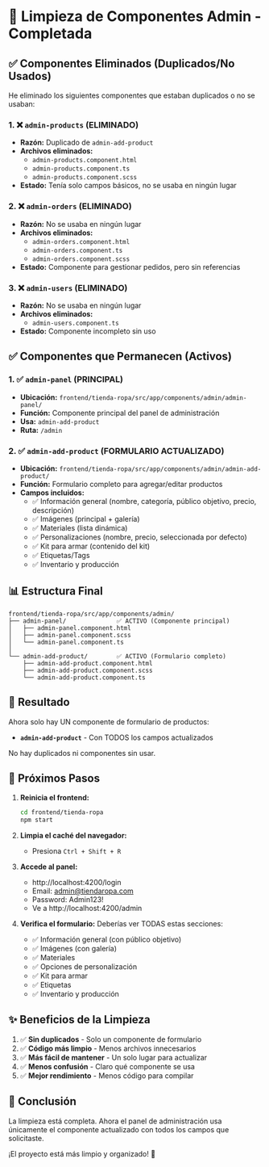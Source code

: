 # 🧹 Limpieza de Componentes Admin - Completada

## ✅ Componentes Eliminados (Duplicados/No Usados)

He eliminado los siguientes componentes que estaban duplicados o no se usaban:

### 1. ❌ `admin-products` (ELIMINADO)
- **Razón:** Duplicado de `admin-add-product`
- **Archivos eliminados:**
  - `admin-products.component.html`
  - `admin-products.component.ts`
  - `admin-products.component.scss`
- **Estado:** Tenía solo campos básicos, no se usaba en ningún lugar

### 2. ❌ `admin-orders` (ELIMINADO)
- **Razón:** No se usaba en ningún lugar
- **Archivos eliminados:**
  - `admin-orders.component.html`
  - `admin-orders.component.ts`
  - `admin-orders.component.scss`
- **Estado:** Componente para gestionar pedidos, pero sin referencias

### 3. ❌ `admin-users` (ELIMINADO)
- **Razón:** No se usaba en ningún lugar
- **Archivos eliminados:**
  - `admin-users.component.ts`
- **Estado:** Componente incompleto sin uso

## ✅ Componentes que Permanecen (Activos)

### 1. ✅ `admin-panel` (PRINCIPAL)
- **Ubicación:** `frontend/tienda-ropa/src/app/components/admin/admin-panel/`
- **Función:** Componente principal del panel de administración
- **Usa:** `admin-add-product`
- **Ruta:** `/admin`

### 2. ✅ `admin-add-product` (FORMULARIO ACTUALIZADO)
- **Ubicación:** `frontend/tienda-ropa/src/app/components/admin/admin-add-product/`
- **Función:** Formulario completo para agregar/editar productos
- **Campos incluidos:**
  - ✅ Información general (nombre, categoría, público objetivo, precio, descripción)
  - ✅ Imágenes (principal + galería)
  - ✅ Materiales (lista dinámica)
  - ✅ Personalizaciones (nombre, precio, seleccionada por defecto)
  - ✅ Kit para armar (contenido del kit)
  - ✅ Etiquetas/Tags
  - ✅ Inventario y producción

## 📊 Estructura Final

```
frontend/tienda-ropa/src/app/components/admin/
├── admin-panel/              ✅ ACTIVO (Componente principal)
│   ├── admin-panel.component.html
│   ├── admin-panel.component.scss
│   └── admin-panel.component.ts
│
└── admin-add-product/        ✅ ACTIVO (Formulario completo)
    ├── admin-add-product.component.html
    ├── admin-add-product.component.scss
    └── admin-add-product.component.ts
```

## 🎯 Resultado

Ahora solo hay UN componente de formulario de productos:
- **`admin-add-product`** - Con TODOS los campos actualizados

No hay duplicados ni componentes sin usar.

## 🔄 Próximos Pasos

1. **Reinicia el frontend:**
   ```bash
   cd frontend/tienda-ropa
   npm start
   ```

2. **Limpia el caché del navegador:**
   - Presiona `Ctrl + Shift + R`

3. **Accede al panel:**
   - http://localhost:4200/login
   - Email: admin@tiendaropa.com
   - Password: Admin123!
   - Ve a http://localhost:4200/admin

4. **Verifica el formulario:**
   Deberías ver TODAS estas secciones:
   - ✅ Información general (con público objetivo)
   - ✅ Imágenes (con galería)
   - ✅ Materiales
   - ✅ Opciones de personalización
   - ✅ Kit para armar
   - ✅ Etiquetas
   - ✅ Inventario y producción

## ✨ Beneficios de la Limpieza

1. ✅ **Sin duplicados** - Solo un componente de formulario
2. ✅ **Código más limpio** - Menos archivos innecesarios
3. ✅ **Más fácil de mantener** - Un solo lugar para actualizar
4. ✅ **Menos confusión** - Claro qué componente se usa
5. ✅ **Mejor rendimiento** - Menos código para compilar

## 🎉 Conclusión

La limpieza está completa. Ahora el panel de administración usa únicamente el componente actualizado con todos los campos que solicitaste.

¡El proyecto está más limpio y organizado! 🚀
